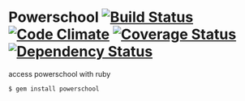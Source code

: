 Powerschool [![Build Status](https://travis-ci.org/zachlatta/powerschool.png?branch=master)](https://travis-ci.org/zachlatta/powerschool) [![Code Climate](https://codeclimate.com/github/zachlatta/powerschool.png)](https://codeclimate.com/github/zachlatta/powerschool) [![Coverage Status](https://coveralls.io/repos/zachlatta/powerschool/badge.png)](https://coveralls.io/r/zachlatta/powerschool)
 [![Dependency Status](https://gemnasium.com/zachlatta/powerschool.png)](https://gemnasium.com/zachlatta/powerschool)
===========

access powerschool with ruby

    $ gem install powerschool
